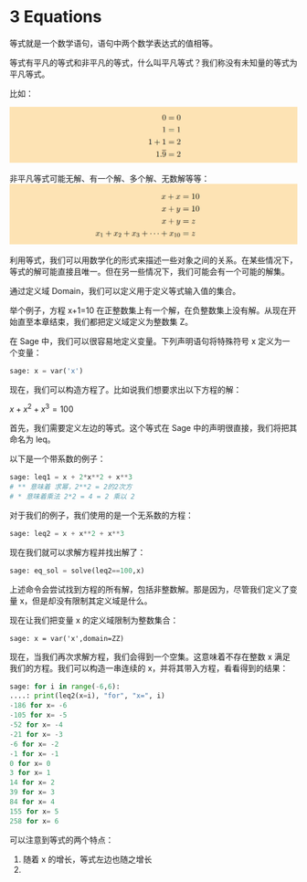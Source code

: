 # 3 Equations

等式就是一个数学语句，语句中两个数学表达式的值相等。

等式有平凡的等式和非平凡的等式，什么叫平凡等式？我们称没有未知量的等式为平凡等式。

比如：

![image-20230510200054502](picture/image-20230510200054502.png)

非平凡等式可能无解、有一个解、多个解、无数解等等：
![image-20230510200152853](picture/image-20230510200152853.png)

利用等式，我们可以用数学化的形式来描述一些对象之间的关系。在某些情况下，等式的解可能直接且唯一。但在另一些情况下，我们可能会有一个可能的解集。

通过定义域 Domain，我们可以定义用于定义等式输入值的集合。

举个例子，方程 x+1=10 在正整数集上有一个解，在负整数集上没有解。从现在开始直至本章结束，我们都把定义域定义为整数集 Z。

在 Sage 中，我们可以很容易地定义变量。下列声明语句将特殊符号 x 定义为一个变量：

```python
sage: x = var('x')
```

现在，我们可以构造方程了。比如说我们想要求出以下方程的解：

$x+x^2+x^3=100$

首先，我们需要定义左边的等式。这个等式在 Sage 中的声明很直接，我们将把其命名为 leq。

以下是一个带系数的例子：

```python
sage: leq1 = x + 2*x**2 + x**3 
# ** 意味着 求幂，2**2 = 2的2次方
# * 意味着乘法 2*2 = 4 = 2 乘以 2
```

对于我们的例子，我们使用的是一个无系数的方程：

```python
sage: leq2 = x + x**2 + x**3
```

现在我们就可以求解方程并找出解了：

```python
sage: eq_sol = solve(leq2==100,x)
```

上述命令会尝试找到方程的所有解，包括非整数解。那是因为，尽管我们定义了变量 x，但是却没有限制其定义域是什么。

现在让我们把变量 x 的定义域限制为整数集合：

```
sage: x = var('x',domain=ZZ)
```

现在，当我们再次求解方程，我们会得到一个空集。这意味着不存在整数 x 满足我们的方程。我们可以构造一串连续的 x，并将其带入方程，看看得到的结果：

```python
sage: for i in range(-6,6):
....: print(leq2(x=i), "for", "x=", i)
-186 for x= -6
-105 for x= -5
-52 for x= -4
-21 for x= -3
-6 for x= -2
-1 for x= -1
0 for x= 0
3 for x= 1
14 for x= 2
39 for x= 3
84 for x= 4
155 for x= 5
258 for x= 6
```

可以注意到等式的两个特点：

1. 随着 x 的增长，等式左边也随之增长
2. 